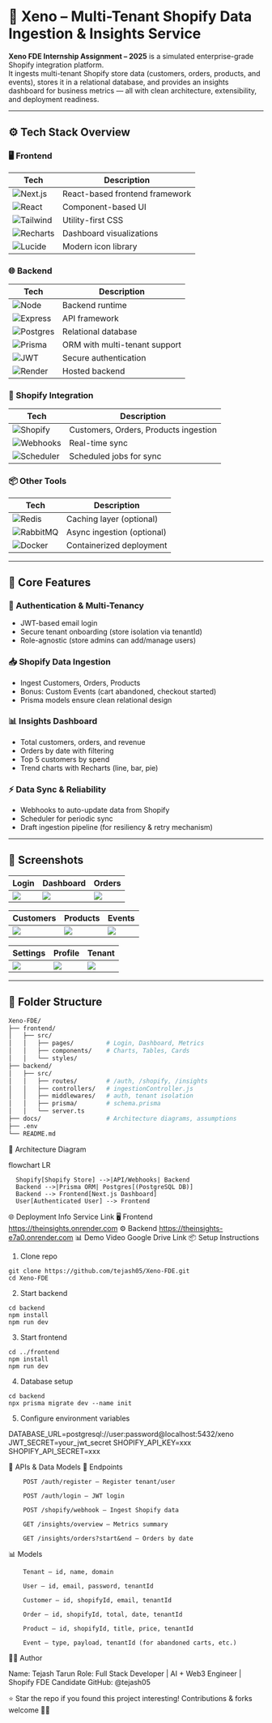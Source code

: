 # 🚀 Xeno – Multi-Tenant Shopify Data Ingestion & Insights Service
**Xeno FDE Internship Assignment – 2025** is a simulated enterprise-grade Shopify integration platform.  
It ingests multi-tenant Shopify store data (customers, orders, products, and events), stores it in a relational database, and provides an insights dashboard for business metrics — all with clean architecture, extensibility, and deployment readiness.

---

## ⚙️ Tech Stack Overview

### 🖥️ Frontend
| Tech | Description |
|------|-------------|
| ![Next.js](https://img.shields.io/badge/Next.js-SSR-black?logo=nextdotjs) | React-based frontend framework |
| ![React](https://img.shields.io/badge/React-18-blue?logo=react) | Component-based UI |
| ![Tailwind](https://img.shields.io/badge/Tailwind-CSS-blue?logo=tailwind-css) | Utility-first CSS |
| ![Recharts](https://img.shields.io/badge/Recharts-Charts-orange?logo=chart.js) | Dashboard visualizations |
| ![Lucide](https://img.shields.io/badge/Lucide-Icons-green?logo=lucide) | Modern icon library |

### 🌐 Backend
| Tech | Description |
|------|-------------|
| ![Node](https://img.shields.io/badge/Node.js-JS-green?logo=node.js) | Backend runtime |
| ![Express](https://img.shields.io/badge/Express.js-REST-black?logo=express) | API framework |
| ![Postgres](https://img.shields.io/badge/PostgreSQL-DB-blue?logo=postgresql) | Relational database |
| ![Prisma](https://img.shields.io/badge/Prisma-ORM-purple?logo=prisma) | ORM with multi-tenant support |
| ![JWT](https://img.shields.io/badge/JWT-Auth-blue?logo=json-web-tokens) | Secure authentication |
| ![Render](https://img.shields.io/badge/Render-Deployment-purple?logo=render) | Hosted backend |

### 🧾 Shopify Integration
| Tech | Description |
|------|-------------|
| ![Shopify](https://img.shields.io/badge/Shopify-API-green?logo=shopify) | Customers, Orders, Products ingestion |
| ![Webhooks](https://img.shields.io/badge/Shopify-Webhooks-yellow?logo=webhooks) | Real-time sync |
| ![Scheduler](https://img.shields.io/badge/Cron-Sync-lightgrey?logo=clockify) | Scheduled jobs for sync |

### 📦 Other Tools
| Tech | Description |
|------|-------------|
| ![Redis](https://img.shields.io/badge/Redis-Cache-red?logo=redis) | Caching layer (optional) |
| ![RabbitMQ](https://img.shields.io/badge/RabbitMQ-Queue-orange?logo=rabbitmq) | Async ingestion (optional) |
| ![Docker](https://img.shields.io/badge/Docker-Containerization-blue?logo=docker) | Containerized deployment |

---

## 🧠 Core Features

### 🔐 Authentication & Multi-Tenancy
- JWT-based email login  
- Secure tenant onboarding (store isolation via tenantId)  
- Role-agnostic (store admins can add/manage users)

### 📥 Shopify Data Ingestion
- Ingest Customers, Orders, Products  
- Bonus: Custom Events (cart abandoned, checkout started)  
- Prisma models ensure clean relational design

### 📊 Insights Dashboard
- Total customers, orders, and revenue  
- Orders by date with filtering  
- Top 5 customers by spend  
- Trend charts with Recharts (line, bar, pie)

### ⚡ Data Sync & Reliability
- Webhooks to auto-update data from Shopify  
- Scheduler for periodic sync  
- Draft ingestion pipeline (for resiliency & retry mechanism)

---

## 📸 Screenshots
| Login | Dashboard | Orders |
|-------|-----------|--------|
| ![](assets/login.png) | ![](assets/dashboard.png) | ![](assets/orders.png) |

| Customers | Products | Events |
|-----------|----------|--------|
| ![](assets/customers.png) | ![](assets/products.png) | ![](assets/events.png) |

| Settings | Profile | Tenant |
|----------|---------|--------|
| ![](assets/settings.png) | ![](assets/profile.png) | ![](assets/tenant.png) |

---

## 🧩 Folder Structure
```bash
Xeno-FDE/
├── frontend/
│   ├── src/
│   │   ├── pages/         # Login, Dashboard, Metrics
│   │   ├── components/    # Charts, Tables, Cards
│   │   └── styles/
├── backend/
│   ├── src/
│   │   ├── routes/        # /auth, /shopify, /insights
│   │   ├── controllers/   # ingestionController.js
│   │   ├── middlewares/   # auth, tenant isolation
│   │   ├── prisma/        # schema.prisma
│   │   └── server.ts
├── docs/                  # Architecture diagrams, assumptions
├── .env
└── README.md
```
🧪 Architecture Diagram

flowchart LR
```
  Shopify[Shopify Store] -->|API/Webhooks| Backend
  Backend -->|Prisma ORM| Postgres[(PostgreSQL DB)]
  Backend --> Frontend[Next.js Dashboard]
  User[Authenticated User] --> Frontend
```
🌐 Deployment Info
Service	Link
🖥️ Frontend	https://theinsights.onrender.com
⚙️ Backend	https://theinsights-e7a0.onrender.com
📊 Demo Video	Google Drive Link
📦 Setup Instructions
1. Clone repo
```
git clone https://github.com/tejash05/Xeno-FDE.git
cd Xeno-FDE
```
2. Start backend
```
cd backend
npm install
npm run dev
```
3. Start frontend
```
cd ../frontend
npm install
npm run dev
```
4. Database setup
```
cd backend
npx prisma migrate dev --name init
```
5. Configure environment variables

DATABASE_URL=postgresql://user:password@localhost:5432/xeno
JWT_SECRET=your_jwt_secret
SHOPIFY_API_KEY=xxx
SHOPIFY_API_SECRET=xxx

📑 APIs & Data Models
🔗 Endpoints
```
    POST /auth/register – Register tenant/user

    POST /auth/login – JWT login

    POST /shopify/webhook – Ingest Shopify data

    GET /insights/overview – Metrics summary

    GET /insights/orders?start&end – Orders by date
```
📊 Models
```
    Tenant – id, name, domain

    User – id, email, password, tenantId

    Customer – id, shopifyId, email, tenantId

    Order – id, shopifyId, total, date, tenantId

    Product – id, shopifyId, title, price, tenantId

    Event – type, payload, tenantId (for abandoned carts, etc.)
```
🧑‍💻 Author

Name: Tejash Tarun
Role: Full Stack Developer | AI + Web3 Engineer | Shopify FDE Candidate
GitHub: @tejash05

⭐ Star the repo if you found this project interesting! Contributions & forks welcome 🧑‍💻
